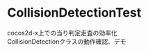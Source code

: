 CollisionDetectionTest
======================

cocos2d-x上での当り判定走査の効率化<br>
CollisionDetectionクラスの動作確認、デモ
